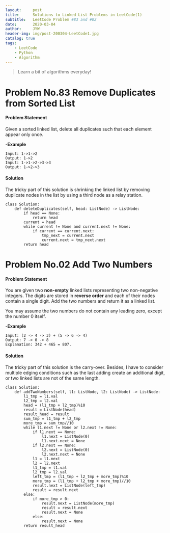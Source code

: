 ```yaml
---
layout:     post
title:      Solutions to Linked List Problems in LeetCode(1)
subtitle:   LeetCode Problem #83 and #02
date:       2020-03-04
author:     JYW
header-img: img/post-200304-LeetCode1.jpg
catalog: true
tags:
    - LeetCode
    - Python
    - Algorithm
---
```


>Learn a bit of algorithms everyday!

# Problem No.83 Remove Duplicates from Sorted List

#### Problem Statement

Given a sorted linked list, delete all duplicates such that each element appear only once.

-**Example**
```
Input: 1->1->2
Output: 1->2
Input: 1->1->2->3->3
Output: 1->2->3
```

#### Solution

The tricky part of this solution is shrinking the linked list by removing duplicate nodes in the list by using a third node as a relay station.
```
class Solution:
    def deleteDuplicates(self, head: ListNode) -> ListNode:
        if head == None:
            return head
        current = head
        while current != None and current.next != None:
            if current == current.next:
                tmp_next = current.next
                current.next = tmp_next.next
        return head
``` 

# Problem No.02 Add Two Numbers

#### Problem Statement

You are given two **non-empty** linked lists representing two non-negative integers. The digits are stored in **reverse order** and each of their nodes contain a single digit. Add the two numbers and return it as a linked list.

You may assume the two numbers do not contain any leading zero, except the number 0 itself.

-**Example**
```
Input: (2 -> 4 -> 3) + (5 -> 6 -> 4)
Output: 7 -> 0 -> 8
Explanation: 342 + 465 = 807.
```

#### Solution

The tricky part of this solution is the carry-over. Besides, I have to consider multiple edging conditions such as the last adding create an additional digit, or two linked lists are not of the same length.
```
class Solution:
    def addTwoNumbers(self, l1: ListNode, l2: ListNode) -> ListNode:
        l1_tmp = l1.val
        l2_tmp = l2.val
        head = (l1_tmp + l2_tmp)%10
        result = ListNode(head)  
        result_head = result
        sum_tmp = l1_tmp + l2_tmp
        more_tmp = sum_tmp//10
        while l1.next != None or l2.next != None:       
            if l1.next == None:
                l1.next = ListNode(0)
                l1.next.next = None
            if l2.next == None:
                l2.next = ListNode(0)
                l2.next.next = None
            l1 = l1.next
            l2 = l2.next
            l1_tmp = l1.val
            l2_tmp = l2.val
            left_tmp = (l1_tmp + l2_tmp + more_tmp)%10
            more_tmp = (l1_tmp + l2_tmp + more_tmp)//10
            result.next = ListNode(left_tmp)
            result = result.next
        else:
            if more_tmp > 0:
                result.next = ListNode(more_tmp)
                result = result.next
                result.next = None
            else:
                result.next = None
        return result_head
``` 